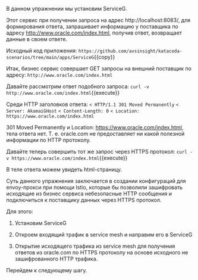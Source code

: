 В данном упражнении мы установим ServiceG.

Этот сервис при получении запроса на адрес http://localhost:8083/, для формирования ответа, запрашивает информацию у поставщика по адресу http://www.oracle.com/index.html, получив ответ, возвращает данные в своем ответе.

Исходный код приложения:
`https://github.com/avsinsight/katacoda-scenarios/tree/main/apps/ServiceG`{{copy}}

Итак, бизнес сервис совершает GET запросы на внешний поставщик по адресу: `http://www.oracle.com/index.html`

Давайте рассмотрим ответ подобного запроса:
`curl -v http://www.oracle.com/index.html`{{execute}}

Среди HTTP заголовков ответа:
`< HTTP/1.1 301 Moved Permanently`
`< Server: AkamaiGHost`
`< Content-Length: 0`
`< Location: https://www.oracle.com/index.html`

301 Moved Permanently и Location: https://www.oracle.com/index.html, тела ответа нет. Т. е. oracle.com не предоставляет ни какой полезной информации по HTTP протоколу.

Давайте теперь совершить тот же запрос через HTTPS протокол:
`curl -v https://www.oracle.com/index.html`{{execute}}

В теле ответа можем увидеть html-страницу.

Суть данного упражнения заключается в создании конфигураций для envoy-прокси при помощи Istio, которые бы позволили зашифровать исходящие из бизнес сервиса небезопасные HTTP сообщения и подключиться к поставщику данных через HTTPS протокол.

Для этого:

1) Установим ServiceG

2) Откроем входящий трафик в service mesh и направим его в ServiceG

3) Открытие исходящего трафика из service mesh для получения ответов из oracle.com по HTTPS протоколу на основе исходного не зашифрованного HTTP трафика.

Перейдем к следующему шагу.



